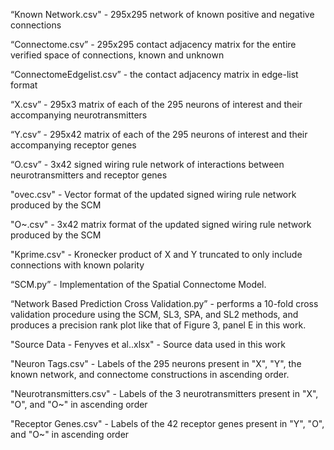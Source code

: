 “Known Network.csv" - 295x295 network of known positive and negative connections


“Connectome.csv” - 295x295 contact adjacency matrix for the entire verified space of connections, known and unknown


“ConnectomeEdgelist.csv” - the contact adjacency matrix in edge-list format


“X.csv” - 295x3 matrix of each of the 295 neurons of interest and their accompanying neurotransmitters


“Y.csv” - 295x42 matrix of each of the 295 neurons of interest and their accompanying receptor genes


“O.csv” - 3x42 signed wiring rule network of interactions between neurotransmitters and receptor genes


"ovec.csv" - Vector format of the updated signed wiring rule network produced by the SCM


"O~.csv" - 3x42 matrix format of the updated signed wiring rule network produced by the SCM


"Kprime.csv" - Kronecker product of X and Y truncated to only include connections with known polarity 


“SCM.py” - Implementation of the Spatial Connectome Model. 


“Network Based Prediction Cross Validation.py” - performs a 10-fold cross validation procedure using the SCM, SL3, SPA, and SL2 methods, and produces a precision rank plot like that of Figure 3, panel E in this work.


"Source Data - Fenyves et al..xlsx" - Source data used in this work


"Neuron Tags.csv" - Labels of the 295 neurons present in "X", "Y", the known network, and connectome constructions in ascending order.


"Neurotransmitters.csv" - Labels of the 3 neurotransmitters present in "X", "O", and "O~" in ascending order


"Receptor Genes.csv" - Labels of the 42 receptor genes present in "Y", "O", and "O~" in ascending order
